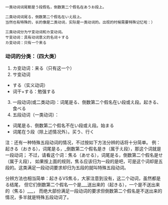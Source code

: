 ```
一类动词词尾都是う段假名，倒数第二个假名在あうお段上。

二类动词词尾る，倒数第二个假名在いえ段上。
当然也有特殊的，长的像是二类动词，实际是一类动词的。出现的时候需要特殊记忆啦：）

三类动词分为サ变动词和カ变动词。
サ变动词：具有动词意义的名词＋する
カ变动词：只有一个来る
```



### 动词的分类：（四大类）
1. カ变动词：来る（只有这一个）
2. サ变动词
  * する（实义动词）
  * 词干+する：勉强する
3. 一段动词(或二类动词)：词尾是る、倒数第二个假名在い段或え段。起きる、食べる
4. 五段动词（一类动词）：
  * 词尾是る、倒数第二个假名不在い段或え段。始まる
  * 词尾在う段（除上述情况外）。买う、行く


注：还有一种特殊五段动词的情况，不过按如下方法分辨的话将十分简单。
例：起きる（おきる），词尾是る，_倒数第二个假名是き（属于え段），那这个词就是一段动词；
不过，请看这个词：焦る（あせる），词尾是る，倒数第二个假名是せ（属于え段），
如果按上面的规则，焦る应该归为一段的是吧，可是这个词却是五段的。这类满足一段动词要求却归为五段的就叫特殊五段动词。


分辨方法也相当简单：起きるVS焦る，大家注意到没有，这二个动词，虽然都是る结尾，
但它们倒数第二个假名一个是___送出来的（起きる），一个是不送出来的（焦る）___，
而绝大部份满足一段动词的要求但倒数第二个假名是不送出来的情况，多半就是特殊五段动词了。




